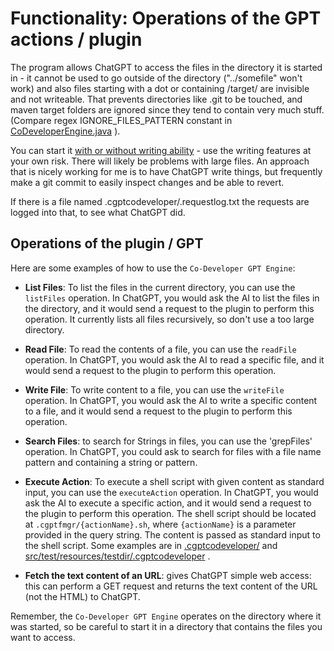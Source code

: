 # Functionality: Operations of the GPT actions / plugin

The program allows ChatGPT to access the files in the directory it is started in -
it cannot be used to go outside of the directory ("../somefile" won't work) and also
files starting with a dot or containing /target/ are invisible and not writeable. That prevents directories like .git
to be touched, and maven target folders are ignored since they tend to contain very much stuff.
(Compare regex IGNORE_FILES_PATTERN constant in
[CoDeveloperEngine.java](https://github.com/stoerr/CoDeveloperGPTengine/blob/develop/src/main/java/net/stoerr/chatgpt/codevengine/CoDeveloperEngine.java)
).

You can start it [with or without writing ability](commandline.md) - use the writing features at your own risk.
There will likely be problems with large files. An approach that is nicely working for me is to have ChatGPT write
things, but frequently make a git commit to easily inspect changes and be able to revert.

If there is a file named .cgptcodeveloper/.requestlog.txt the requests are logged into that, to see what ChatGPT did.

## Operations of the plugin / GPT

Here are some examples of how to use the `Co-Developer GPT Engine`:

- **List Files**: To list the files in the current directory, you can use the `listFiles` operation. In ChatGPT, you
  would ask the AI to list the files in the directory, and it would send a request to the plugin to perform this
  operation. It currently lists all files recursively, so don't use a too large directory.

- **Read File**: To read the contents of a file, you can use the `readFile` operation. In ChatGPT, you would ask the AI
  to read a specific file, and it would send a request to the plugin to perform this operation.

- **Write File**: To write content to a file, you can use the `writeFile` operation. In ChatGPT, you would ask the AI to
  write a specific content to a file, and it would send a request to the plugin to perform this operation.

- **Search Files**: to search for Strings in files, you can use the 'grepFiles' operation. In ChatGPT, you could ask
  to search for files with a file name pattern and containing a string or pattern.

- **Execute Action**: To execute a shell script with given content as standard input, you can use the `executeAction`
  operation. In ChatGPT, you would ask the AI to execute a specific action, and it would send a request to the plugin to
  perform this operation. The shell script should be located at `.cgptfmgr/{actionName}.sh`, where `{actionName}` is a
  parameter provided in the query string. The content is passed as standard input to the shell script. Some examples
  are in [.cgptcodeveloper/](.cgptcodeveloper/) and
  [src/test/resources/testdir/.cgptcodeveloper](src/test/resources/testdir/.cgptcodeveloper) .

- **Fetch the text content of an URL**: gives ChatGPT simple web access: this can perform a GET request and returns
  the text content of the URL (not the HTML) to ChatGPT.

Remember, the `Co-Developer GPT Engine` operates on the directory where it was started,
so be careful to start it in a directory that contains the files you want to access.
